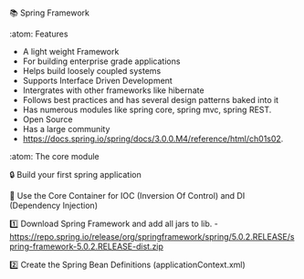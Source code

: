 :books: Spring Framework

:atom:  Features
- A light weight Framework
- For building enterprise grade applications
- Helps build loosely coupled systems
- Supports Interface Driven Development
- Intergrates with other frameworks like hibernate
- Follows best practices and has several design patterns baked into it
- Has numerous modules like spring core, spring mvc, spring REST.
- Open Source
- Has a large community
- https://docs.spring.io/spring/docs/3.0.0.M4/reference/html/ch01s02.

:atom: The core module

:lock: Build your first spring application

:key: Use the Core Container for IOC (Inversion Of Control) and DI (Dependency Injection) 

:one: Download Spring Framework and add all jars to lib.
-https://repo.spring.io/release/org/springframework/spring/5.0.2.RELEASE/spring-framework-5.0.2.RELEASE-dist.zip

:two: Create the Spring Bean Definitions (applicationContext.xml)